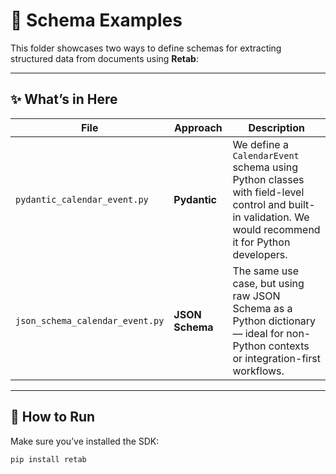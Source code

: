 # 🧠 Schema Examples

This folder showcases two ways to define schemas for extracting structured data from documents using **Retab**:

---

## ✨ What’s in Here

| File | Approach | Description |
|------|----------|-------------|
| `pydantic_calendar_event.py` | **Pydantic** | We define a `CalendarEvent` schema using Python classes with field-level control and built-in validation. We would recommend it for Python developers. |
| `json_schema_calendar_event.py` | **JSON Schema** | The same use case, but using raw JSON Schema as a Python dictionary — ideal for non-Python contexts or integration-first workflows. |

---

## 🧪 How to Run

Make sure you’ve installed the SDK:

```bash
pip install retab
